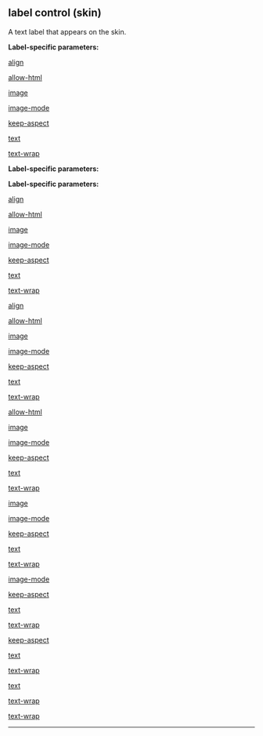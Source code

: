

 label control (skin)
----------------------



 A text label that appears on the skin.





**Label-specific parameters:** 


[align](#/{skin}/param/align) 

[allow-html](#/{skin}/param/allow-html) 

[image](#/{skin}/param/image) 

[image-mode](#/{skin}/param/image-mode) 

[keep-aspect](#/{skin}/param/keep-aspect) 

[text](#/{skin}/param/text) 

[text-wrap](#/{skin}/param/text-wrap) 









**Label-specific parameters:** 

**Label-specific parameters:**

[align](#/{skin}/param/align) 

[allow-html](#/{skin}/param/allow-html) 

[image](#/{skin}/param/image) 

[image-mode](#/{skin}/param/image-mode) 

[keep-aspect](#/{skin}/param/keep-aspect) 

[text](#/{skin}/param/text) 

[text-wrap](#/{skin}/param/text-wrap) 







[align](#/{skin}/param/align)

[allow-html](#/{skin}/param/allow-html) 

[image](#/{skin}/param/image) 

[image-mode](#/{skin}/param/image-mode) 

[keep-aspect](#/{skin}/param/keep-aspect) 

[text](#/{skin}/param/text) 

[text-wrap](#/{skin}/param/text-wrap) 






[allow-html](#/{skin}/param/allow-html)

[image](#/{skin}/param/image) 

[image-mode](#/{skin}/param/image-mode) 

[keep-aspect](#/{skin}/param/keep-aspect) 

[text](#/{skin}/param/text) 

[text-wrap](#/{skin}/param/text-wrap) 





[image](#/{skin}/param/image)

[image-mode](#/{skin}/param/image-mode) 

[keep-aspect](#/{skin}/param/keep-aspect) 

[text](#/{skin}/param/text) 

[text-wrap](#/{skin}/param/text-wrap) 




[image-mode](#/{skin}/param/image-mode)

[keep-aspect](#/{skin}/param/keep-aspect) 

[text](#/{skin}/param/text) 

[text-wrap](#/{skin}/param/text-wrap) 



[keep-aspect](#/{skin}/param/keep-aspect)

[text](#/{skin}/param/text) 

[text-wrap](#/{skin}/param/text-wrap) 


[text](#/{skin}/param/text)

[text-wrap](#/{skin}/param/text-wrap) 

[text-wrap](#/{skin}/param/text-wrap)


---


